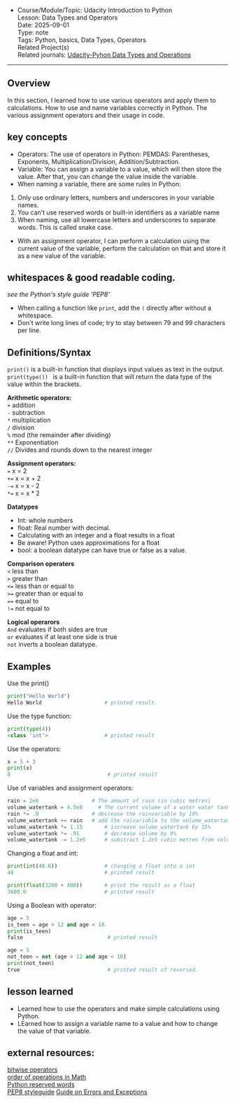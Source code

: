 * Course/Module/Topic: Udacity Introduction to Python  
Lesson: Data Types and Operators  
Date: 2025-09-01  
Type: note  
Tags: Python, basics, Data Types, Operators  
Related Project(s)  
Related journals: [Udacity-Pyhon Data Types and Operations](https://github.com/NikiDigitals/Computing-IT/tree/main/journals/udacity-python-datatypes-and-operators.md)
---------------

## Overview
In this section, I learned how to use various operators and apply them to calculations.
How to use and name variables correctly in Python.
The various assignment operators and their usage in code. 

## key concepts
* Operators: The use of operators in Python: PEMDAS: Parentheses, Exponents, Multiplication/Division, Addition/Subtraction.
* Variable: You can assign a variable to a value, which will then store the value. After that, you can change the value inside the variable.  
* When naming a variable, there are some rules in Python:
1. Only use ordinary letters, numbers and underscores in your variable names.
2. You can’t use reserved words or built-in identifiers as a variable name
3. When naming, use all lowercase letters and underscores to separate words. This is called snake case.
* With an assignment operator, I can perform a calculation using the current value of the variable, perform the calculation on that and store it as a new value of the variable. 

## whitespaces & good readable coding.
<i>see the Python's style guide 'PEP8' </i>
* When calling a function like `print`, add the `(` directly after without a whitespace.
* Don't write long lines of code; try to stay between 79 and 99 characters per line.

## Definitions/Syntax
`print()` is a built-in function that displays input values as text in the output.  
`print(type()) ` is a built-in function that will return the data type of the value within the brackets.  

<b>Arithmetic operators:</b>  
` + ` addition  
` - ` subtraction     
` * ` multiplication     
` / ` division  
` % ` mod (the remainder after dividing)  
` ** ` Exponentiation   
` // `  Divides and rounds down to the nearest integer

 <b>Assignment operators:</b>  
 ` = `  x = 2   
 ` += `  x = x + 2  
 ` -= ` x = x - 2  
 ` *= ` x = x * 2

<b>Datatypes</b>   
* Int: whole numbers   
* float: Real number with decimal.   
* Calculating with an integer and a float results in a float
* Be aware! Python uses approximations for a float
* bool: a boolean datatype can have true or false as a value.

<b>Comparison operaters</b>  
`<` less than  
`>` greater than  
`<=` less than or equal to  
`>=` greater than or equal to  
`==` equal to  
`!=` not equal to  

<b>Logical operarors</b>  
`And` evaluates if both sides are true  
`or` evaluates if at least one side is true  
`not` inverts a boolean datatype.  

## Examples
Use the print()
```python
print("Hello World")
Hello World                    # printed result.  
```
Use the type function:

```python
print(type(4)) 
<class 'int'>                  # printed result 
 ```
Use the operators:

``` python
x = 5 + 3
print(x)
8                               # printed result
```

Use of variables and assignment operators:

```python  
rain = 2e6                 # The amount of rain (in cubic metres)
volume_watertank = 4.5e8     # The current volume of a water water tank (in cubic metres)
rain *= .9                 # decrease the rainvariable by 10% 
volume_watertank += rain   # add the raivariable to the volume_watertank variable
volume_watertank *= 1.15       # increase volume_watertank by 15% 
volume_watertank *= .91        # decrease volume by 9% 
volume_watertank -= 1.2e5      # substract 1.2e5 cubic metres from volume_watertank
```
Changing a float and int:

```python
print(int(48.6))               # changing a float into a int
48                             # printed result

print(float(3200 + 400))       # print the result as a float
3600.0                         # printed result
```

Using a Boolean with operator:
```python
age = 5
is_teen = age > 12 and age < 18 
print(is_teen)                       
false                           # printed result

age = 5
not_teen = not (age > 12 and age < 18)
print(not_teen)
true                            # printed result of reversed.  
```

## lesson learned
- Learned how to use the operators and make simple calculations using Python.
- LEarned how to assign a variable name to a value and how to change the value of that variable. 

## external resources: 
[bitwise operators](https://wiki.python.org/moin/BitwiseOperators)   
[order of operations in Math](https://en.wikipedia.org/wiki/Order_of_operations)   
[Python reserved words](https://docs.python.org/3/reference/lexical_analysis.html#keywords)   
[PEP8 styleguide](https://peps.python.org/pep-0008/)
[Guide on Errors and Exceptions](https://docs.python.org/3/tutorial/errors.html)

